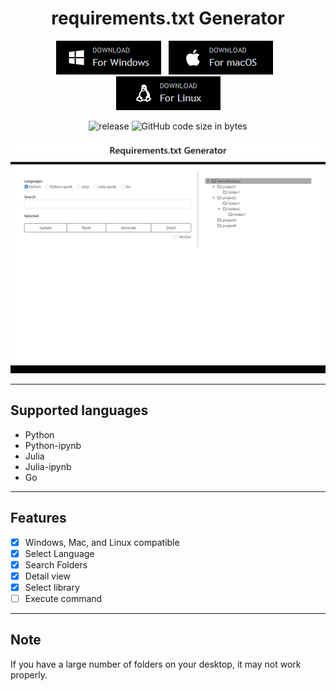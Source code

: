 <h1 align="center">requirements.txt Generator</h1>

<div align="center">

[![Download for Windows](static/images/download_for_windows.png)](https://github.com/ogty/RequirementsGenerator/releases/download/v1.1.1/Windows.zip)&nbsp;&nbsp;&nbsp;[![Download for Mac](static/images/download_for_mac.png)](https://github.com/ogty/RequirementsGenerator/releases/download/v1.1.1/Mac.zip)&nbsp;&nbsp;&nbsp;[![Download for Linux](static/images/download_for_linux.png)](https://github.com/ogty/RequirementsGenerator)

![release](https://img.shields.io/github/v/release/ogty/RequirementsGenerator?style=social)&nbsp;![GitHub code size in bytes](https://img.shields.io/github/languages/code-size/ogty/RequirementsGenerator?style=social)
 
</div>

![sample](static/images/sample.gif)

***

## Supported languages

 - Python
 - Python-ipynb
 - Julia
 - Julia-ipynb
 - Go

***

## Features

 - [x] Windows, Mac, and Linux compatible
 - [x] Select Language
 - [x] Search Folders
 - [x] Detail view
 - [x] Select library
 - [ ] Execute command

***

## Note

If you have a large number of folders on your desktop, it may not work properly.
